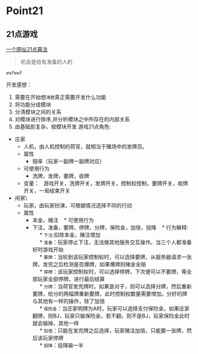 Point21
=========================================
21点游戏
-------------------------------------
[一个网址21点算法](https://www.douban.com/note/273781969/)
>机会是给有准备的人的

`ewfewf`

开发感想：
1. 需要在开始想`清楚`真正需要开发什么功能
2. 将功能分成模块
3. 分清模块之间的关系
4. 对模块进行排序,并分析模块之中所存在的内部关系
5. 由基础到复杂，按模块开发
游戏21点角色:
  * 庄家
    * 人机，由人机控制的荷官，就相当于赌场中的发牌员。
    * 属性
      * 赔率（玩家一副牌一副牌对应）
    * 可使用行为
      * 洗牌，发牌，要牌，收牌
    * 变量：
      游戏开关，洗牌开关，发牌开关，控制权控制，要牌开关，收牌开关，一局结束开关
  * 闲家\
    * 玩家，由玩家扮演，可根据情况选择不同的行动
    * 属性
      * 本金，赌注
    * 可使用行为
      * 下注，准备，要牌，停牌，分牌，保险金，加倍，投降
    * 行为解释:\
      * `下注`:扣除本金，赌注增加\
      * `准备`：玩家停止下注，无法做其他服务交互操作。当三个人都准备好时游戏开始\
      * `要牌`：当轮到该玩家控制权时，可以选择要牌，从服务器请求一张牌，发完之后检测是否爆牌，如果爆牌则赌金全赔\
      * `停牌`：该玩家控制权时，可以选择停牌，下次便可以不要牌，等全部玩家全部停牌，进行最后结算\
      * `分牌`：当荷官发完牌时，如果是对子，则可以选择分牌，然后重新要牌，给分的两幅牌重新要牌，此时控制权数量需要增加。分好的牌与其他有一样的操作，除了加倍\
      * `保险金`：当庄家明牌为A时，玩家可以选择支付保险金，如果庄家翻牌，则BJ，玩家只输保险金，若不翻，则不是BJ，玩家保险金此时就会输掉，其他一样\
      * `加倍`：只能在发完牌之后选择，玩家赌注加倍，只能要一张牌，然后该玩家停牌\
      * `投降`：投降输一半
